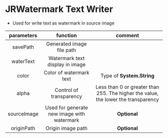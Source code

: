 # JRWatermark Text Writer

- Used for write text as watermark in source image

| parameters  |                  function                  |             comment             |
| :---------: | :----------------------------------------: | :-----------------------------: |
|  savePath   |         Generated image file path          |                                 |
|  waterText  |      Watermark text display in image       |                                 |
|    color    |          Color of watermark text           |    Type of **System.String**    |
|    alpha    |          Control of transparency           | Less than 0 or greater than 255. The higher the value, the lower the transparency
| sourceImage | Used for generate new image with watermark |          **Optional**           |
| originPath  |             Origin image path              |          **Optional**           |
